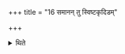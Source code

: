 +++
title = "16 समानन् तु स्विष्टकृदिडम्"

+++

<details><summary>थिते</summary>

समानं तु स्विष्टकृदिडम् १६
</details>
